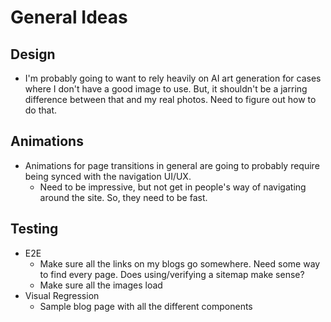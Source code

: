 # General Ideas

## Design

- I'm probably going to want to rely heavily on AI art generation for cases where I don't have a good image to use. But, it shouldn't be a jarring difference between that and my real photos. Need to figure out how to do that.

## Animations

- Animations for page transitions in general are going to probably require being synced with the navigation UI/UX.
  - Need to be impressive, but not get in people's way of navigating around the site. So, they need to be fast.

## Testing

- E2E
  - Make sure all the links on my blogs go somewhere. Need some way to find every page. Does using/verifying a sitemap make sense?
  - Make sure all the images load
- Visual Regression
  - Sample blog page with all the different components
